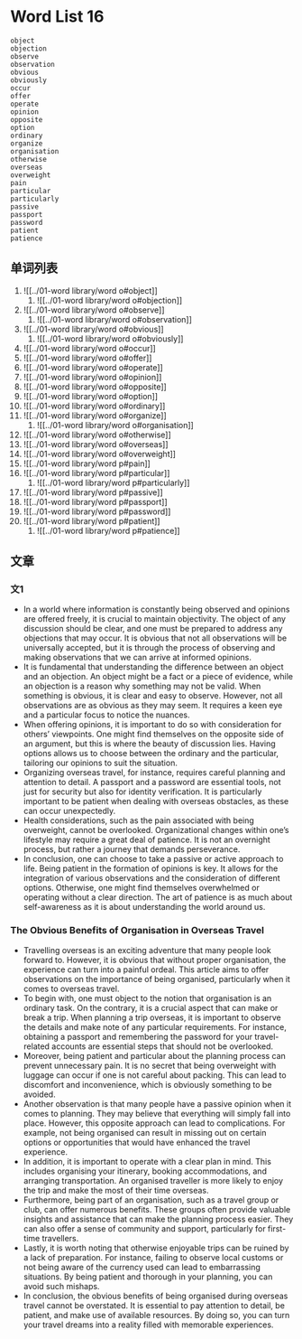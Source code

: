 # Word List 16

	object
	objection
	observe
	observation
	obvious
	obviously
	occur
	offer
	operate
	opinion
	opposite
	option
	ordinary
	organize
	organisation
	otherwise
	overseas
	overweight
	pain
	particular
	particularly
	passive
	passport
	password
	patient
	patience

## 单词列表

1. ![[../01-word library/word o#object]]
	1. ![[../01-word library/word o#objection]]
2. ![[../01-word library/word o#observe]]
	1. ![[../01-word library/word o#observation]]
3. ![[../01-word library/word o#obvious]]
	1. ![[../01-word library/word o#obviously]]
4. ![[../01-word library/word o#occur]]
5. ![[../01-word library/word o#offer]]
6. ![[../01-word library/word o#operate]]
7. ![[../01-word library/word o#opinion]]
8. ![[../01-word library/word o#opposite]]
9. ![[../01-word library/word o#option]]
10. ![[../01-word library/word o#ordinary]]
11. ![[../01-word library/word o#organize]]
	1. ![[../01-word library/word o#organisation]]
12. ![[../01-word library/word o#otherwise]]
13. ![[../01-word library/word o#overseas]]
14. ![[../01-word library/word o#overweight]]
15. ![[../01-word library/word p#pain]]
16. ![[../01-word library/word p#particular]]
	1. ![[../01-word library/word p#particularly]]
17. ![[../01-word library/word p#passive]]
18. ![[../01-word library/word p#passport]]
19. ![[../01-word library/word p#password]]
20. ![[../01-word library/word p#patient]]
	1. ![[../01-word library/word p#patience]]

## 文章

### 文1

- In a world where information is constantly being observed and opinions are offered freely, it is crucial to maintain objectivity. The object of any discussion should be clear, and one must be prepared to address any objections that may occur. It is obvious that not all observations will be universally accepted, but it is through the process of observing and making observations that we can arrive at informed opinions.
- It is fundamental that understanding the difference between an object and an objection. An object might be a fact or a piece of evidence, while an objection is a reason why something may not be valid. When something is obvious, it is clear and easy to observe. However, not all observations are as obvious as they may seem. It requires a keen eye and a particular focus to notice the nuances.
- When offering opinions, it is important to do so with consideration for others’ viewpoints. One might find themselves on the opposite side of an argument, but this is where the beauty of discussion lies. Having options allows us to choose between the ordinary and the particular, tailoring our opinions to suit the situation.
- Organizing overseas travel, for instance, requires careful planning and attention to detail. A passport and a password are essential tools, not just for security but also for identity verification. It is particularly important to be patient when dealing with overseas obstacles, as these can occur unexpectedly.
- Health considerations, such as the pain associated with being overweight, cannot be overlooked. Organizational changes within one’s lifestyle may require a great deal of patience. It is not an overnight process, but rather a journey that demands perseverance.
- In conclusion, one can choose to take a passive or active approach to life. Being patient in the formation of opinions is key. It allows for the integration of various observations and the consideration of different options. Otherwise, one might find themselves overwhelmed or operating without a clear direction. The art of patience is as much about self-awareness as it is about understanding the world around us.

### The Obvious Benefits of Organisation in Overseas Travel

- Travelling overseas is an exciting adventure that many people look forward to. However, it is obvious that without proper organisation, the experience can turn into a painful ordeal. This article aims to offer observations on the importance of being organised, particularly when it comes to overseas travel.
- To begin with, one must object to the notion that organisation is an ordinary task. On the contrary, it is a crucial aspect that can make or break a trip. When planning a trip overseas, it is important to observe the details and make note of any particular requirements. For instance, obtaining a passport and remembering the password for your travel-related accounts are essential steps that should not be overlooked.
- Moreover, being patient and particular about the planning process can prevent unnecessary pain. It is no secret that being overweight with luggage can occur if one is not careful about packing. This can lead to discomfort and inconvenience, which is obviously something to be avoided.
- Another observation is that many people have a passive opinion when it comes to planning. They may believe that everything will simply fall into place. However, this opposite approach can lead to complications. For example, not being organised can result in missing out on certain options or opportunities that would have enhanced the travel experience.
- In addition, it is important to operate with a clear plan in mind. This includes organising your itinerary, booking accommodations, and arranging transportation. An organised traveller is more likely to enjoy the trip and make the most of their time overseas.
- Furthermore, being part of an organisation, such as a travel group or club, can offer numerous benefits. These groups often provide valuable insights and assistance that can make the planning process easier. They can also offer a sense of community and support, particularly for first-time travellers.
- Lastly, it is worth noting that otherwise enjoyable trips can be ruined by a lack of preparation. For instance, failing to observe local customs or not being aware of the currency used can lead to embarrassing situations. By being patient and thorough in your planning, you can avoid such mishaps.
- In conclusion, the obvious benefits of being organised during overseas travel cannot be overstated. It is essential to pay attention to detail, be patient, and make use of available resources. By doing so, you can turn your travel dreams into a reality filled with memorable experiences.
